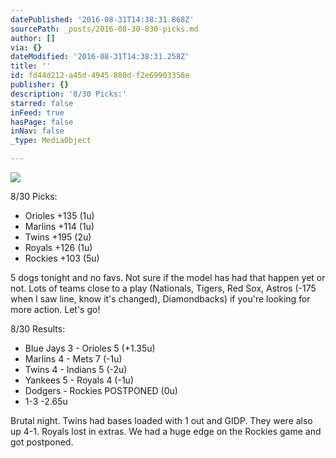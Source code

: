 ```yaml
---
datePublished: '2016-08-31T14:38:31.868Z'
sourcePath: _posts/2016-08-30-830-picks.md
author: []
via: {}
dateModified: '2016-08-31T14:38:31.258Z'
title: ''
id: fd44d212-a45d-4945-880d-f2e69903358e
publisher: {}
description: '8/30 Picks:'
starred: false
inFeed: true
hasPage: false
inNav: false
_type: MediaObject

---
```

![](https://the-grid-user-content.s3-us-west-2.amazonaws.com/dc7f55c2-850b-4ed3-a3bd-72de9d052e51.jpg)

8/30 Picks:

* Orioles +135 (1u)
* Marlins +114 (1u)
* Twins +195 (2u)
* Royals +126 (1u)
* Rockies +103 (5u)

5 dogs tonight and no favs. Not sure if the model has had that happen yet or not. Lots of teams close to a play (Nationals, Tigers, Red Sox, Astros (-175 when I saw line, know it's changed), Diamondbacks) if you're looking for more action. Let's go!

8/30 Results:

* Blue Jays 3 - Orioles 5 (+1.35u)
* Marlins 4 - Mets 7 (-1u)
* Twins 4 - Indians 5 (-2u)
* Yankees 5 - Royals 4 (-1u)
* Dodgers - Rockies POSTPONED (0u)
* 1-3 -2.65u

Brutal night. Twins had bases loaded with 1 out and GIDP. They were also up 4-1\. Royals lost in extras. We had a huge edge on the Rockies game and got postponed.